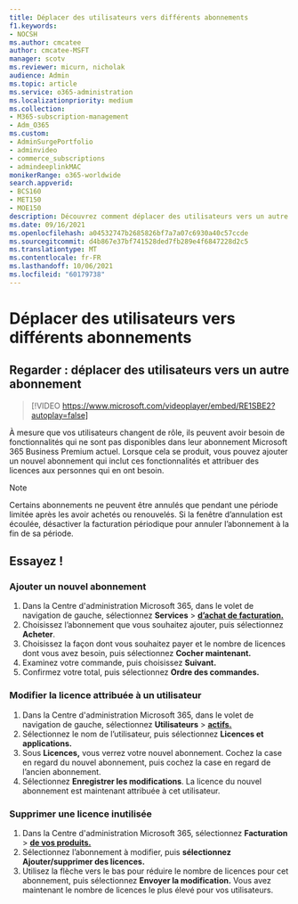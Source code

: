 ```yaml
---
title: Déplacer des utilisateurs vers différents abonnements
f1.keywords:
- NOCSH
ms.author: cmcatee
author: cmcatee-MSFT
manager: scotv
ms.reviewer: micurn, nicholak
audience: Admin
ms.topic: article
ms.service: o365-administration
ms.localizationpriority: medium
ms.collection:
- M365-subscription-management
- Adm_O365
ms.custom:
- AdminSurgePortfolio
- adminvideo
- commerce_subscriptions
- admindeeplinkMAC
monikerRange: o365-worldwide
search.appverid:
- BCS160
- MET150
- MOE150
description: Découvrez comment déplacer des utilisateurs vers un autre abonnement lorsque vous avez besoin de nouvelles fonctionnalités.
ms.date: 09/16/2021
ms.openlocfilehash: a04532747b2685826bf7a7a07c6930a40c57ccde
ms.sourcegitcommit: d4b867e37bf741528ded7fb289e4f6847228d2c5
ms.translationtype: MT
ms.contentlocale: fr-FR
ms.lasthandoff: 10/06/2021
ms.locfileid: "60179738"
---
```

# <a name="move-users-to-different-subscriptions"></a>Déplacer des utilisateurs vers différents abonnements

## <a name="watch-move-users-to-a-different-subscription"></a>Regarder : déplacer des utilisateurs vers un autre abonnement

> [!VIDEO https://www.microsoft.com/videoplayer/embed/RE1SBE2?autoplay=false]

À mesure que vos utilisateurs changent de rôle, ils peuvent avoir besoin de fonctionnalités qui ne sont pas disponibles dans leur abonnement Microsoft 365 Business Premium actuel. Lorsque cela se produit, vous pouvez ajouter un nouvel abonnement qui inclut ces fonctionnalités et attribuer des licences aux personnes qui en ont besoin.

> [!NOTE]
> Certains abonnements ne peuvent être annulés que pendant une période limitée après les avoir achetés ou renouvelés. Si la fenêtre d’annulation est écoulée, désactiver la facturation périodique pour annuler l’abonnement à la fin de sa période.

## <a name="try-it"></a>Essayez !

### <a name="add-a-new-subscription"></a>Ajouter un nouvel abonnement

1. Dans la Centre d'administration Microsoft 365, dans le volet de navigation de gauche, sélectionnez **Services**  >  <a href="https://go.microsoft.com/fwlink/p/?linkid=868433" target="_blank">**d’achat de facturation.**</a>
1. Choisissez l’abonnement que vous souhaitez ajouter, puis sélectionnez **Acheter**.
1. Choisissez la façon dont vous souhaitez payer et le nombre de licences dont vous avez besoin, puis sélectionnez **Cocher maintenant.**
1. Examinez votre commande, puis choisissez **Suivant.**
1. Confirmez votre total, puis sélectionnez **Ordre des commandes.**

### <a name="change-the-license-assigned-to-a-user"></a>Modifier la licence attribuée à un utilisateur

1. Dans la Centre d'administration Microsoft 365, dans le volet de navigation de gauche, sélectionnez **Utilisateurs**  >  <a href="https://go.microsoft.com/fwlink/p/?linkid=834822" target="_blank">**actifs.**</a>
1. Sélectionnez le nom de l’utilisateur, puis sélectionnez **Licences et applications.**
1. Sous **Licences,** vous verrez votre nouvel abonnement. Cochez la case en regard du nouvel abonnement, puis cochez la case en regard de l’ancien abonnement.
1. Sélectionnez **Enregistrer les modifications**. La licence du nouvel abonnement est maintenant attribuée à cet utilisateur.

### <a name="remove-an-unused-license"></a>Supprimer une licence inutilisée

1. Dans la Centre d'administration Microsoft 365, sélectionnez **Facturation**  >  <a href="https://go.microsoft.com/fwlink/p/?linkid=842054" target="_blank">**de vos produits.**</a>
1. Sélectionnez l’abonnement à modifier, puis **sélectionnez Ajouter/supprimer des licences.**
1. Utilisez la flèche vers le bas pour réduire le nombre de licences pour cet abonnement, puis sélectionnez **Envoyer la modification.** Vous avez maintenant le nombre de licences le plus élevé pour vos utilisateurs.